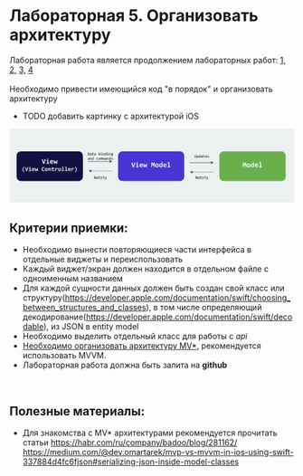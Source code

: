 # Лабораторная 5. Организовать архитектуру
Лабораторная работа является продолжением лабораторных работ: [1,](./Lab01.md) [2,](./Lab02.md) [3,](./Lab03.md) [4](./Lab04.md)
<br>
<br>
Необходимо привести имеющийся код "в порядок" и организовать архитектуру

* TODO добавить картинку с архитектурой iOS 
<p align="center">
  <img src="./Images/ios_arch.png" width="550">
</p>

## Критерии приемки:

- Необходимо вынести повторяющиеся части интерфейса в отдельные виджеты и переиспользовать
- Каждый виджет/экран должен находится в отдельном файле с одноименным названием
- Для каждой сущности данных должен быть создан свой класс или структуру(https://developer.apple.com/documentation/swift/choosing_between_structures_and_classes), в том числе определяющий декодирование(https://developer.apple.com/documentation/swift/decodable), из JSON в entity model
- Необходимо выделить отдельный класс для работы с _api_
- [Необходимо организовать архитектуру MV*](https://habr.com/ru/company/croc/blog/549590/), рекомендуется использовать MVVM.
- Лабораторная работа должна быть залита на **github**

<br>

## Полезные материалы:

- Для знакомства с MV* архитектурами рекомендуется прочитать статьи
https://habr.com/ru/company/badoo/blog/281162/
https://medium.com/@dev.omartarek/mvp-vs-mvvm-in-ios-using-swift-337884d4fc6fjson#serializing-json-inside-model-classes

